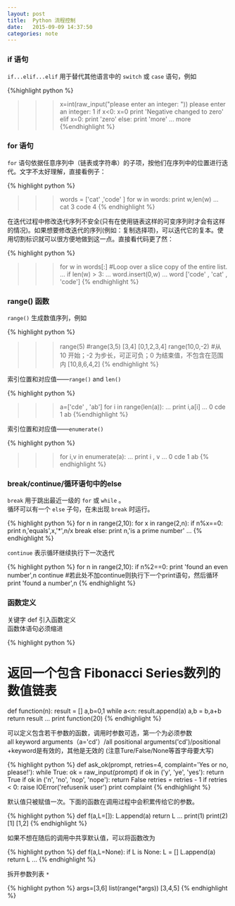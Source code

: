 ```yaml
---
layout: post
title:  Python 流程控制
date:   2015-09-09 14:37:50
categories: note
---
```

### if 语句


`if...elif...elif` 用于替代其他语言中的 `switch` 或 `case` 语句，例如

{%highlight python %}
>>>x=int(raw_input("please enter an integer: "))
please enter an integer: 1
>>>if x<0:
	  x=0
	  print 'Negative changed to zero'
   elif x=0:
 	  print 'zero'
   else:
    print 'more'
...
more
{%endhighlight %}	

### for 语句


`for` 语句依据任意序列中（链表或字符串）的子项，按他们在序列中的位置进行迭代。文字不太好理解，直接看例子：  

{% highlight python %}
>>>words = ['cat' ,'code' ]
>>>for w in words:
	   print w,len(w)
...
cat 3
code 4
{% endhighlight %}

在迭代过程中修改迭代序列不安全(只有在使用链表这样的可变序列时才会有这样的情况)。如果想要修改迭代的序列(例如：复制选择项)，可以迭代它的复本。使用切割标识就可以很方便地做到这一点。直接看代码更了然：

{% highlight python %}
>>>for w in words[:]  #Loop over a slice copy of the entire list.
...    if len(w) > 3:
...       word.insert(0,w)
...
>>>word
['code' , 'cat' , 'code']
{% endhighlight %}

### range() 函数


`range()` 生成数值序列，例如

{% highlight python %}
>>>range(5)   #range(3,5)   [3,4]
[0,1,2,3,4]
>>>range(10,0,-2)   #从 10 开始；-2 为步长，可正可负；0 为结束值，不包含在范围内
[10,8,6,4,2]
{% endhighlight %}

索引位置和对应值——`range()` and `len()`

{% highlight python %}
>>>a=['cde' , 'ab']
>>>for i in range(len(a)):
...    print i,a[i]
...
0 cde
1 ab
{%endhighlight %}

索引位置和对应值——`enumerate()`

{% highlight python %}
>>>for i,v in enumerate(a):
...    print i , v
...
0 cde
1 ab
{% endhighlight %}


### break/continue/循环语句中的else


`break` 用于跳出最近一级的 `for` 或 `while` 。  
循环可以有一个 `else` 子句，在未出现 `break` 时运行。

{% highlight python %}
for n in range(2,10):
	for x in range(2,n):
		if n%x==0:
			print n,'equals',x,'*',n/x
			break
	else:
	print n,'is a prime number'
...
{% endhighlight %}

`continue` 表示循环继续执行下一次迭代

{% highlight python %}
for n in range(2,10):
	if n%2==0:
		print 'found an even number',n
		continue   #若此处不加continue则执行下一个print语句，然后循环
	print 'found a number',n
{% endhighlight %}


### 函数定义

关键字 def 引入函数定义  
函数体语句必须缩进

{% highlight python %}
# 返回一个包含 Fibonacci Series数列的数值链表
def function(n):
	result = []
	a,b=0,1
	while a<n:
		result.append(a)
		a,b = b,a+b
	return result
...
print function(20)
{% endhighlight %}

可以定义包含若干参数的函数，调用时参数可选，第一个为必须参数  
all keyword arguments（a='cd'）/all positional arguments('cd')/positional +keyword是有效的，其他是无效的
(注意Ture/False/None等首字母要大写)

{% highlight python %}
def ask_ok(prompt, retries=4, complaint='Yes or no, please!'):
    while True:
        ok = raw_input(prompt)
        if ok in ('y', 'ye', 'yes'):
            return True
        if ok in ('n', 'no', 'nop', 'nope'):
            return False
        retries = retries - 1
        if retries < 0:
            raise IOError('refusenik user')
        print complaint
{% endhighlight %}


默认值只被赋值一次。下面的函数在调用过程中会积累传给它的参数。

{% highlight python %}
def f(a,L=[]):
	L.append(a)
	return L
...
print(1)
print(2)
[1]
[1,2]
{% endhighlight %}

如果不想在随后的调用中共享默认值，可以将函数改为

{% highlight python %}
def f(a,L=None):
	if L is None:
		L = []
	L.append(a)
	return L
...
{% endhighlight %}


拆开参数列表 `*`

{% highlight python %}
args=[3,6]
list(range(*args))
[3,4,5]
{% endhighlight %}